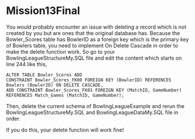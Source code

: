 # Mission13Final

You would probably encounter an issue with deleting a record which is not created by you but are ones that the original database has.
Because the Bowler_Scores table has BowlerID as a foreign key which is the primary key of Bowlers table, you need to implement On Delete Cascade in order to make the delete function work.
So go to your BowlingLeagueStructureMy.SQL file and edit the content which starts on line 244 like this,

```
ALTER TABLE Bowler_Scores ADD 
CONSTRAINT Bowler_Scores_FK00 FOREIGN KEY (BowlerID) REFERENCES Bowlers (BowlerID) ON DELETE CASCADE,
ADD CONSTRAINT Bowler_Scores_FK01 FOREIGN KEY (MatchID, GameNumber) REFERENCES Match_Games (MatchID, GameNumber);
```
Then, delete the current schema of BowlingLeagueExample and rerun the BowlingLeagueStructureMy.SQL and BowlingLeagueDataMy.SQL file in order.

If you do this, your delete function will work fine!
